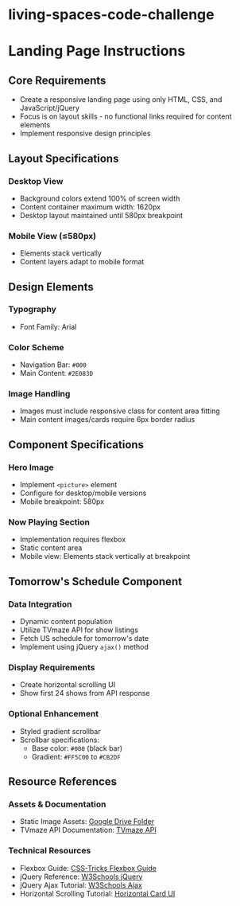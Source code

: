 # living-spaces-code-challenge

# Landing Page Instructions

## Core Requirements
- Create a responsive landing page using only HTML, CSS, and JavaScript/jQuery
- Focus is on layout skills - no functional links required for content elements
- Implement responsive design principles

## Layout Specifications
### Desktop View
- Background colors extend 100% of screen width
- Content container maximum width: 1620px
- Desktop layout maintained until 580px breakpoint

### Mobile View (≤580px)
- Elements stack vertically
- Content layers adapt to mobile format

## Design Elements

### Typography
- Font Family: Arial

### Color Scheme
- Navigation Bar: `#000`
- Main Content: `#2E083D`

### Image Handling
- Images must include responsive class for content area fitting
- Main content images/cards require 6px border radius

## Component Specifications

### Hero Image
- Implement `<picture>` element
- Configure for desktop/mobile versions
- Mobile breakpoint: 580px

### Now Playing Section
- Implementation requires flexbox
- Static content area
- Mobile view: Elements stack vertically at breakpoint


## Tomorrow's Schedule Component

### Data Integration
- Dynamic content population
- Utilize TVmaze API for show listings
- Fetch US schedule for tomorrow's date
- Implement using jQuery `ajax()` method

### Display Requirements
- Create horizontal scrolling UI
- Show first 24 shows from API response

### Optional Enhancement
- Styled gradient scrollbar
- Scrollbar specifications:
  - Base color: `#000` (black bar)
  - Gradient: `#FF5C00` to `#CB2DF`

## Resource References

### Assets & Documentation
- Static Image Assets: [Google Drive Folder](https://drive.google.com/drive/folders/1sH7VPsABdlvINT1b76iHvMUiMB-vOMfGk?usp=sharing)
- TVmaze API Documentation: [TVmaze API](https://www.tvmaze.com/api)

### Technical Resources
- Flexbox Guide: [CSS-Tricks Flexbox Guide](https://css-tricks.com/snippets/css/a-guide-to-flexbox/)
- jQuery Reference: [W3Schools jQuery](https://www.w3schools.com/jquery/)
- jQuery Ajax Tutorial: [W3Schools Ajax](https://www.w3schools.com/jquery/ajax_ajax.asp)
- Horizontal Scrolling Tutorial: [Horizontal Card UI](https://webdesign.tutsplus.com/horizontal-scrolling-card-ui-flexbox-and-css-grid--cms-41922t)
